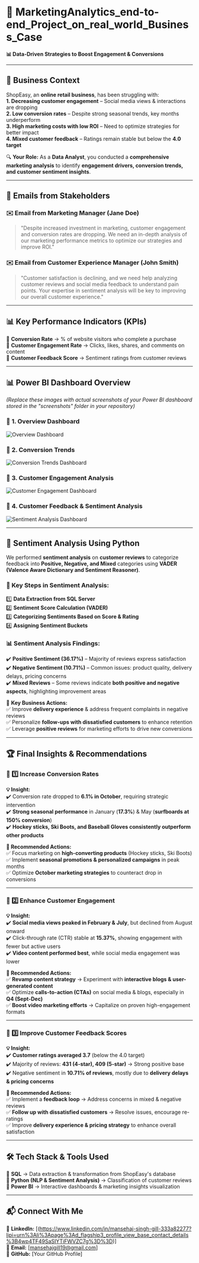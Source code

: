 # 🚀 MarketingAnalytics_end-to-end_Project_on_real_world_Business_Case
**📊 Data-Driven Strategies to Boost Engagement & Conversions**  

---

## 🏢 Business Context  
ShopEasy, an **online retail business**, has been struggling with:  
 **1. Decreasing customer engagement** – Social media views & interactions are dropping  
 **2. Low conversion rates** – Despite strong seasonal trends, key months underperform  
 **3. High marketing costs with low ROI** – Need to optimize strategies for better impact  
 **4. Mixed customer feedback** – Ratings remain stable but below the **4.0 target**  

🔍 **Your Role:** As a **Data Analyst**, you conducted a **comprehensive marketing analysis** to identify **engagement drivers, conversion trends, and customer sentiment insights**.  

---

## 📧 Emails from Stakeholders  

### ✉️ Email from Marketing Manager (Jane Doe)  
> "Despite increased investment in marketing, customer engagement and conversion rates are dropping. We need an in-depth analysis of our marketing performance metrics to optimize our strategies and improve ROI."  

### ✉️ Email from Customer Experience Manager (John Smith)  
> "Customer satisfaction is declining, and we need help analyzing customer reviews and social media feedback to understand pain points. Your expertise in sentiment analysis will be key to improving our overall customer experience."  

---

## 📊 Key Performance Indicators (KPIs)  
📌 **Conversion Rate** → % of website visitors who complete a purchase  
📌 **Customer Engagement Rate** → Clicks, likes, shares, and comments on content  
📌 **Customer Feedback Score** → Sentiment ratings from customer reviews  

---

## 📊 Power BI Dashboard Overview  

*(Replace these images with actual screenshots of your Power BI dashboard stored in the "screenshots" folder in your repository)*  

### 📍 **1. Overview Dashboard**  
![Overview Dashboard](./Screenshots/overview_dashboard.png)

### 📍 **2. Conversion Trends**  
![Conversion Trends Dashboard](./Screenshots/conversion_dashboard.png) 

### 📍 **3. Customer Engagement Analysis**  
![Customer Engagement Dashboard](./Screenshots/engagement_dashboard.png)

### 📍 **4. Customer Feedback & Sentiment Analysis**  
![Sentiment Analysis Dashboard](./Screenshots/sentiment_dashboard.png)

---
## **📝 Sentiment Analysis Using Python**  
We performed **sentiment analysis** on **customer reviews** to categorize feedback into **Positive, Negative, and Mixed** categories using **VADER (Valence Aware Dictionary and Sentiment Reasoner)**.

### **🔹 Key Steps in Sentiment Analysis:**  
1️⃣ **Data Extraction from SQL Server**  
2️⃣ **Sentiment Score Calculation (VADER)**  
3️⃣ **Categorizing Sentiments Based on Score & Rating**  
4️⃣ **Assigning Sentiment Buckets**  

### **📊 Sentiment Analysis Findings:**  
✔️ **Positive Sentiment (36.17%)** – Majority of reviews express satisfaction  
✔️ **Negative Sentiment (10.71%)** – Common issues: product quality, delivery delays, pricing concerns  
✔️ **Mixed Reviews** – Some reviews indicate **both positive and negative aspects**, highlighting improvement areas  

🚀 **Key Business Actions:**  
✅ Improve **delivery experience** & address frequent complaints in negative reviews  
✅ Personalize **follow-ups with dissatisfied customers** to enhance retention  
✅ Leverage **positive reviews** for marketing efforts to drive new conversions  

---
## 🏆 Final Insights & Recommendations  

### 🔹 **1️⃣ Increase Conversion Rates**  
**💡 Insight:**  
✔️ Conversion rate dropped to **6.1% in October**, requiring strategic intervention  
✔️ **Strong seasonal performance** in January (**17.3%**) & May (**surfboards at 150% conversion**)  
✔️ **Hockey sticks, Ski Boots, and Baseball Gloves consistently outperform other products**  

**🚀 Recommended Actions:**  
✅ Focus marketing on **high-converting products** (Hockey sticks, Ski Boots)  
✅ Implement **seasonal promotions & personalized campaigns** in peak months  
✅ Optimize **October marketing strategies** to counteract drop in conversions  

---

### 🔹 **2️⃣ Enhance Customer Engagement**  
**💡 Insight:**  
✔️ **Social media views peaked in February & July**, but declined from August onward  
✔️ Click-through rate (CTR) stable at **15.37%**, showing engagement with fewer but active users  
✔️ **Video content performed best**, while social media engagement was lower  

**🚀 Recommended Actions:**  
✅ **Revamp content strategy** → Experiment with **interactive blogs & user-generated content**  
✅ Optimize **calls-to-action (CTAs)** on social media & blogs, especially in **Q4 (Sept-Dec)**  
✅ **Boost video marketing efforts** → Capitalize on proven high-engagement formats  

---

### 🔹 **3️⃣ Improve Customer Feedback Scores**  
**💡 Insight:**  
✔️ **Customer ratings averaged 3.7** (below the 4.0 target)  
✔️ Majority of reviews: **431 (4-star), 409 (5-star)** → Strong positive base  
✔️ Negative sentiment in **10.71% of reviews**, mostly due to **delivery delays & pricing concerns**  

**🚀 Recommended Actions:**  
✅ Implement a **feedback loop** → Address concerns in mixed & negative reviews  
✅ **Follow up with dissatisfied customers** → Resolve issues, encourage re-ratings  
✅ Improve **delivery experience & pricing strategy** to enhance overall satisfaction  

---

## 🛠 Tech Stack & Tools Used  
🔹 **SQL** → Data extraction & transformation from ShopEasy's database  
🔹 **Python (NLP & Sentiment Analysis)** → Classification of customer reviews  
🔹 **Power BI** → Interactive dashboards & marketing insights visualization  

---

## **📬 Connect With Me**  
💼 **LinkedIn:** [(https://www.linkedin.com/in/mansehaj-singh-gill-333a82277?lipi=urn%3Ali%3Apage%3Ad_flagship3_profile_view_base_contact_details%3B4wp4TF49SaSIYTiFWVZC7g%3D%3D)]  
📧 **Email:** [mansehajgill19@gmail.com]  
🚀 **GitHub:** [Your GitHub Profile]  
